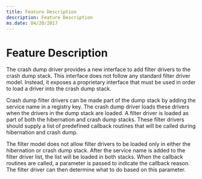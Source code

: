 ```yaml
---
title: Feature Description
description: Feature Description
ms.date: 04/20/2017
---
```


# Feature Description


The crash dump driver provides a new interface to add filter drivers to the crash dump stack. This interface does not follow any standard filter driver model. Instead, it exposes a proprietary interface that must be used in order to load a driver into the crash dump stack.

Crash dump filter drivers can be made part of the dump stack by adding the service name in a registry key. The crash dump driver loads these drivers when the drivers in the dump stack are loaded. A filter driver is loaded as part of both the hibernation and crash dump stacks. These filter drivers should supply a list of predefined callback routines that will be called during hibernation and crash dump.

The filter model does not allow filter drivers to be loaded only in either the hibernation or crash dump stack. After the service name is added to the filter driver list, the list will be loaded in both stacks. When the callback routines are called, a parameter is passed to indicate the callback reason. The filter driver can then determine what to do based on this parameter.

 

 




